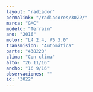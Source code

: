 ```yaml
---
layout: "radiador"
permalink: "/radiadores/3022/"
marca: "GMC"
modelo: "Terrain"
ano: "2016"
motor: "L4 2.4, V6 3.0"
transmision: "Automática"
parte: "438220"
clima: "Con clima"
alto: "26 11/16"
ancho: "16 9/16"
observaciones: ""
id: "3022"
---
```


